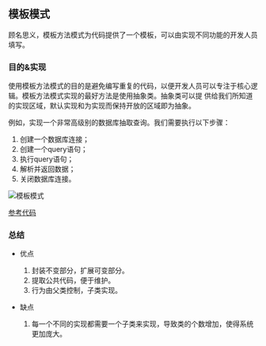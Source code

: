 ## 模板模式
顾名思义，模板方法模式为代码提供了一个模板，可以由实现不同功能的开发人员填写。

### 目的&实现
使用模板方法模式的目的是避免编写重复的代码，以便开发人员可以专注于核心逻辑。模板方法模式实现的最好方法是使用抽象类。抽象类可以提
供给我们所知道的实现区域，默认实现和为实现而保持开放的区域即为抽象。

例如，实现一个非常高级别的数据库抽取查询。我们需要执行以下步骤：
1. 创建一个数据库连接；
2. 创建一个query语句；
3. 执行query语句；
4. 解析并返回数据；
5. 关闭数据库连接。

![模板模式](/src/main/resources/image/designpatter/behavioralpattern/2-10.png)

[参考代码](TemplatePatternTest.java)

### 总结
- 优点
    1. 封装不变部分，扩展可变部分。 
    2. 提取公共代码，便于维护。 
    3. 行为由父类控制，子类实现。

- 缺点
    1. 每一个不同的实现都需要一个子类来实现，导致类的个数增加，使得系统更加庞大。